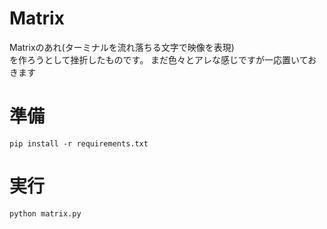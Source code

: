 # Matrix
Matrixのあれ(ターミナルを流れ落ちる文字で映像を表現)<br>
を作ろうとして挫折したものです。
まだ色々とアレな感じですが一応置いておきます
# 準備
```
pip install -r requirements.txt
```
# 実行
```
python matrix.py
